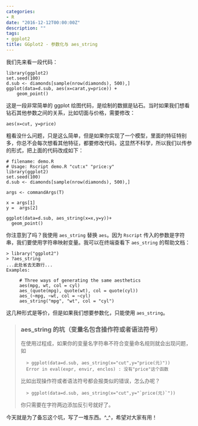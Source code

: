 ```yaml
---
categories:
- R
date: "2016-12-12T00:00:00Z"
description: ""
tags:
- ggplot2
title: GGplot2 - 参数化与 aes_string
---
```


我们先来看一段代码：

	library(ggplot2)
	set.seed(100)
	d.sub <- diamonds[sample(nrow(diamonds), 500),]
	ggplot(data=d.sub, aes(x=carat,y=price)) + 
		geom_point()
	
这是一段非常简单的 ggplot 绘图代码，是绘制的数据是钻石。当时如果我们想看钻石其他参数之间的关系，比如切面与价格，需要修改：

	aes(x=cut, y=price)
	
粗看没什么问题，只是这么简单，但是如果你实现了一个模型，里面的特征特别多，你总不会每次想看其他特征，都要修改代码，这显然不科学，所以我们以传参的形式，把上面的代码改成如下：

	# filename: demo.R
	# Usage: Rscript demo.R "cut:x" "price:y"
	library(ggplot2)
	set.seed(100)
	d.sub <- diamonds[sample(nrow(diamonds), 500),]

	args <- commandArgs(T)

	x = args[1]
	y =  args[2]

	ggplot(data=d.sub, aes_string(x=x,y=y))+
	  geom_point()
	  
你注意到了吗？我使用 `aes_string` 替换 `aes`。因为 `Rscript` 传入的参数是字符串，我们要使用字符串映射变量。我可以在终端查看下 `aes_string` 的帮助文档：

	> library("ggplot2")
	> ?aes_string	
	...此处省去无数行...
	Examples:
	
	     # Three ways of generating the same aesthetics
	     aes(mpg, wt, col = cyl)
	     aes_(quote(mpg), quote(wt), col = quote(cyl))
	     aes_(~mpg, ~wt, col = ~cyl)
	     aes_string("mpg", "wt", col = "cyl")
	     
这几种形式是等价，但是如果我们想要参数化，只能使用 `aes_string`。

> ### aes_string 的坑（变量名包含操作符或者语法符号）
> 在使用过程成，如果你的变量名字符串不符合变量命名规则就会出现问题，如
> 
> 		> ggplot(data=d.sub, aes_string(x="cut",y="price(元)"))
> 		Error in eval(expr, envir, enclos) : 没有"price"这个函数
> 
> 比如出现操作符或者语法符号都会报类似的错误，怎么办呢？
> 
> 		> ggplot(data=d.sub, aes_string(x="cut",y="`price(元)`"))
> 
> 你只需要在字符两边添加反引号就好了。

今天就是为了备忘这个坑，写了一堆东西。^_^，希望对大家有用！


	
	